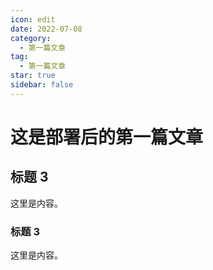 ```yaml
---
icon: edit
date: 2022-07-08
category:
  - 第一篇文章
tag:
  - 第一篇文章
star: true
sidebar: false
---
```


# 这是部署后的第一篇文章

## 标题 3

这里是内容。

### 标题 3

这里是内容。

